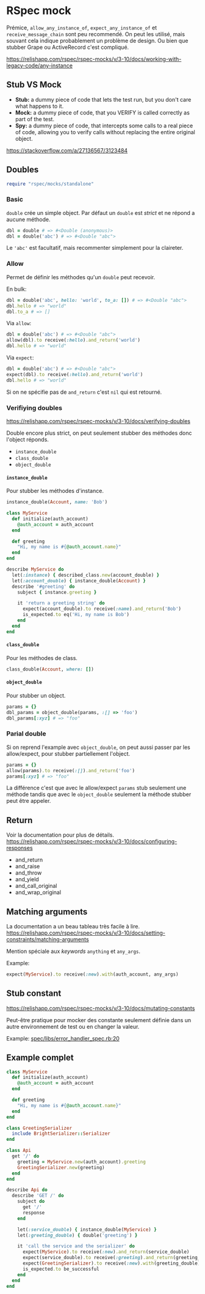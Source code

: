 # RSpec mock

Prémice, `allow_any_instance_of`, `expect_any_instance_of` et `receive_message_chain` sont peu recommendé. On peut les utilisé, mais souvant cela indique probablement un problème de design. Ou bien que stubber Grape ou ActiveRecord c'est compliqué.

https://relishapp.com/rspec/rspec-mocks/v/3-10/docs/working-with-legacy-code/any-instance

## Stub VS Mock

* **Stub:** a dummy piece of code that lets the test run, but you don't care what happens to it.
* **Mock:** a dummy piece of code, that you VERIFY is called correctly as part of the test.
* **Spy:** a dummy piece of code, that intercepts some calls to a real piece of code, allowing you to verify calls without replacing the entire original object.

https://stackoverflow.com/a/27136567/3123484

## Doubles

```ruby
require "rspec/mocks/standalone"
```

### Basic

`double` crée un simple object. Par défaut un `double` est _strict_ et ne répond a aucune méthode.

```ruby
dbl = double # => #<Double (anonymous)>
dbl = double('abc') # => #<Double "abc">
```

Le `'abc'` est facultatif, mais recommenter simplement pour la claireter.

### Allow

Permet de définir les méthodes qu'un `double` peut recevoir.

En bulk:

```ruby
dbl = double('abc', hello: 'world', to_a: []) # => #<Double "abc">
dbl.hello # => "world"
dbl.to_a # => []
```

Via `allow`:

```ruby
dbl = double('abc') # => #<Double "abc">
allow(dbl).to receive(:hello).and_return('world')
dbl.hello # => "world"
```

Via `expect`:

```ruby
dbl = double('abc') # => #<Double "abc">
expect(dbl).to receive(:hello).and_return('world')
dbl.hello # => "world"
```

Si on ne spécifie pas de `and_return` c'est `nil` qui est retourné.

### Verifiying doubles

https://relishapp.com/rspec/rspec-mocks/v/3-10/docs/verifying-doubles

Double encore plus strict, on peut seulement stubber des méthodes donc l'object réponds.

* `instance_double`
* `class_double`
* `object_double`

#### `instance_double`

Pour stubber les méthodes d'instance.

```ruby
instance_double(Account, name: 'Bob')
```

```ruby
class MyService
  def initialize(auth_account)
    @auth_account = auth_account
  end

  def greeting
    "Hi, my name is #{@auth_account.name}"
  end
end

describe MyService do
  let(:instance) { described_class.new(account_double) }
  let(:account_double) { instance_double(Account) }
  describe '#greeting' do
    subject { instance.greeting }

    it 'return a greeting string' do
      expect(account_double).to receive(:name).and_return('Bob')
      is_expected.to eq('Hi, my name is Bob')
    end
  end
end
```

#### `class_double`

Pour les méthodes de class.

```ruby
class_double(Account, where: [])
```

#### `object_double `

Pour stubber un object.

```ruby
params = {}
dbl_params = object_double(params, :[] => 'foo')
dbl_params[:xyz] # => "foo"
```

### Parial double

Si on reprend l'example avec `object_double`, on peut aussi passer par les allow/expect, pour stubber partiellement l'object.

```ruby
params = {}
allow(params).to receive(:[]).and_return('foo')
params[:xyz] # => "foo"
```

La différence c'est que avec le allow/expect `params` stub seulement une méthode tandis que avec le `object_double` seulement la méthode stubber peut être appeler.


## Return

Voir la documentation pour plus de détails. https://relishapp.com/rspec/rspec-mocks/v/3-10/docs/configuring-responses

* and_return
* and_raise
* and_throw
* and_yield
* and_call_original
* and_wrap_original

## Matching arguments

La documentation a un beau tableau très facile à lire. https://relishapp.com/rspec/rspec-mocks/v/3-10/docs/setting-constraints/matching-arguments

Mention spéciale aux _keywords_ `anything` et `any_args`.

Example:

```ruby
expect(MyService).to receive(:new).with(auth_account, any_args)
```

## Stub constant

https://relishapp.com/rspec/rspec-mocks/v/3-10/docs/mutating-constants

Peut-être pratique pour mocker des constante seulement définie dans un autre environnement de test ou en changer la valeur. 

Example: [spec/libs/error_handler_spec.rb:20](https://github.com/petalmd/petalmd.rails/blob/master/spec/libs/error_handler_spec.rb#L20)

## Example complet

```ruby
class MyService
  def initialize(auth_account)
    @auth_account = auth_account
  end

  def greeting
    "Hi, my name is #{@auth_account.name}"
  end
end

class GreetingSerializer
  include BrightSerializer::Serializer
end

class Api
  get '/' do
    greeting = MyService.new(auth_account).greeting
    GreetingSerializer.new(greeting)
  end
end

describe Api do
  describe 'GET /' do
    subject do
      get '/'
      response
    end

    let(:service_double) { instance_double(MyService) }
    let(:greeting_double) { double('greeting') }

    it 'call the service and the serializer' do
      expect(MyService).to receive(:new).and_return(service_double)
      expect(service_double).to receive(:greeting).and_return(greeting_double)
      expect(GreetingSerializer).to receive(:new).with(greeting_double)
      is_expected.to be_successful
    end
  end
end
```

